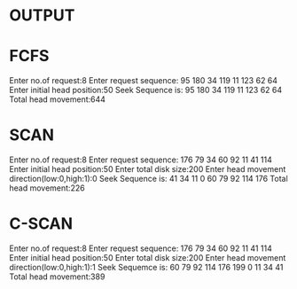 # OUTPUT

# FCFS

Enter no.of request:8
Enter request sequence:
95 180 34 119 11 123 62 64
Enter initial head position:50
Seek Sequence is:
95	180	34	119	11	123	62	64	
Total head movement:644


# SCAN

Enter no.of request:8
Enter request sequence:
176 79 34 60 92 11 41 114
Enter initial head position:50
Enter total disk size:200
Enter head movement direction(low:0,high:1):0
Seek Sequence is:
41	34	11	0	60	79	92	114	176	
Total head movement:226



# C-SCAN

Enter no.of request:8
Enter request sequence:
176 79 34 60 92 11 41 114
Enter initial head position:50
Enter total disk size:200
Enter head movement direction(low:0,high:1):1
Seek Sequemce is:
60	79	92	114	176	199	0	11	34	41	
Total head movement:389


